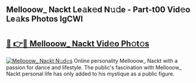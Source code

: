 ## Mellooow_ Nackt Le𝚊k𝚎d N𝚞𝚍e - Part-t00 Vid𝚎o Le𝚊ks Photos IgCWl

# <h2><a href="http://fbauea.evod.top/?m=Mellooow_+Nackt">🔗 👉🔴 Mellooow_ Nackt Vid𝚎o Ph𝚘t𝚘s</a></h2>

[![Mellooow_ Nackt N𝚞d𝚎s](https://i.imgur.com/8V9OHl7.gif)](http://fbauea.evod.top/?m=Mellooow_+Nackt)
Online personality Mellooow_ Nackt with a passion for dance and lifestyle. The public's fascination with Mellooow_ Nackt personal life has only added to his mystique as a public figure. 
